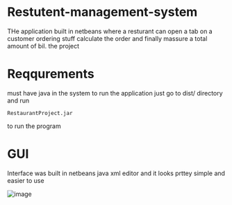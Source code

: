 # Restutent-management-system

THe application built in netbeans where a resturant can open a tab on a customer ordering stuff calculate the order and finally massure a total amount of bil. the project 

# Reqqurements 

must have java in the system to run the application 
just go to dist/ directory and run
```
RestaurantProject.jar
```
to run the program 

# GUI

Interface was built in netbeans java xml editor and it looks prttey simple and easier to use 

![image](https://user-images.githubusercontent.com/36739976/115896973-ca7d2b00-a47d-11eb-8b1b-fbd695de3a9d.png)




